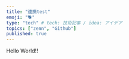 ```yaml
---
title: "連携test"
emoji: "🐕"
type: "tech" # tech: 技術記事 / idea: アイデア
topics: ["zenn", "Github"]
published: true
---
```

Hello World!!